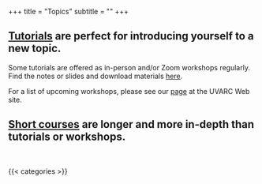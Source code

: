 +++
title = "Topics"
subtitle = ""
+++

## [Tutorials](/tutorials) are perfect for introducing yourself to a new topic.

Some tutorials are offered as in-person and/or Zoom workshops regularly.  Find the notes or slides and download materials [here](/tutorials).

For a list of upcoming workshops, please see our [page](https://www.rc.virginia.edu/education/workshops/) at the UVARC Web site.

## [Short courses](/courses) are longer and more in-depth than tutorials or workshops.

<br>

{{< categories >}}
